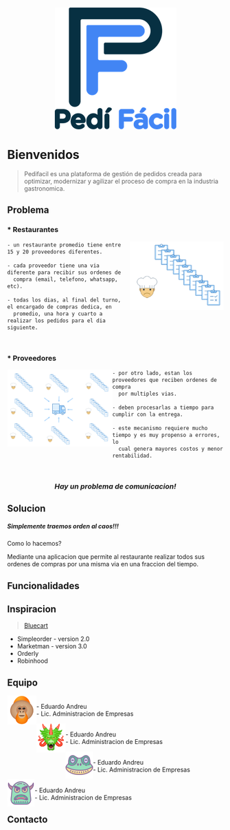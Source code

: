 
<p align="center">
  <img src="assets/logoPediFacil_README.png">
</p>

# Bienvenidos
> Pedifacil es una plataforma de gestión de pedidos creada para optimizar, modernizar y agilizar el proceso de compra en la industria gastronomica.

## Problema

<h3 align="left">* Restaurantes</h3>

<img align="right" width="218" height="160" src="assets/img_chefOrder_README.png">

    - un restaurante promedio tiene entre 15 y 20 proveedores diferentes.
    
    - cada proveedor tiene una via diferente para recibir sus ordenes de 
      compra (email, telefono, whatsapp, etc).
      
    - todas los dias, al final del turno, el encargado de compras dedica, en 
      promedio, una hora y cuarto a realizar los pedidos para el dia siguiente.

</br>
<h3 align="left">* Proveedores</h3>

<img align="left" width="245" height="180" src="assets/img_supplierProcess_README.png">

    - por otro lado, estan los proveedores que reciben ordenes de compra 
      por multiples vias.
    
    - deben procesarlas a tiempo para cumplir con la entrega.
      
    - este mecanismo requiere mucho tiempo y es muy propenso a errores, lo 
      cual genera mayores costos y menor rentabilidad.
</br>
<h3 align="center"><em>Hay un problema de comunicacion!</em></h3>

## Solucion

##### Simplemente traemos orden al caos!!!

Como lo hacemos?

Mediante una aplicacion que permite al restaurante realizar todos sus ordenes de compras por una misma via en una fraccion del tiempo.


## Funcionalidades


## Inspiracion
> <a href="https://www.bluecart.com" target="_blank">Bluecart</a> 
* Simpleorder - version 2.0
* Marketman - version 3.0
* Orderly
* Robinhood

## Equipo
<p>
<img align="left" src="assets/team1_README.png">
  <br>
  - Eduardo Andreu
  <br>
  - Lic. Administracion de Empresas
  <br>
</p>
<p>
<img align="left" src="assets/team2_README.png">
  <br>
  - Eduardo Andreu
  <br>
  - Lic. Administracion de Empresas
  <br>
</p>
<p>
<img align="left" src="assets/team3_README.png">
  <br>
  - Eduardo Andreu
  <br>
  - Lic. Administracion de Empresas
  <br>
</p>
<p>
<img align="left" src="assets/team4_README.png">
  <br>
  - Eduardo Andreu
  <br>
  - Lic. Administracion de Empresas
  <br>
</p>


## Contacto

